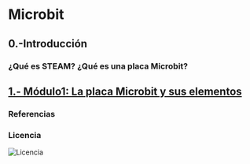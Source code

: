# Microbit

## 0.-Introducción

### ¿Qué es STEAM? ¿Qué es una placa Microbit?

## [1.- Módulo1: La placa Microbit y sus elementos](modulo1.md)

### Referencias


### Licencia

![Licencia](imagenes2/licencia.png)
